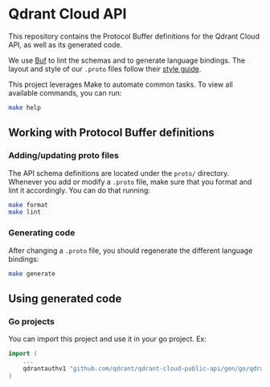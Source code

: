 # Qdrant Cloud API

This repository contains the Protocol Buffer definitions for the Qdrant Cloud API, as well as its generated code. 

We use [Buf](https://buf.build/) to lint the schemas and to generate language bindings. The layout and style of our `.proto` files follow their [style guide](https://docs.buf.build/best-practices/style-guide).

This project leverages Make to automate common tasks. To view all available commands, you can run:

``` sh
make help
```

## Working with Protocol Buffer definitions

### Adding/updating proto files

The API schema definitions are located under the `proto/` directory. Whenever you add or modify a `.proto` file, make sure that you format and lint it accordingly. You can do that running:

``` sh
make format
make lint
```

### Generating code

After changing a `.proto` file, you should regenerate the different language bindings:

``` sh
make generate
```

## Using generated code

### Go projects

You can import this project and use it in your go project. Ex:

``` go
import (
    ...
    qdrantauthv1 "github.com/qdrant/qdrant-cloud-public-api/gen/go/qdrant/cloud/auth/v1"
)

```
